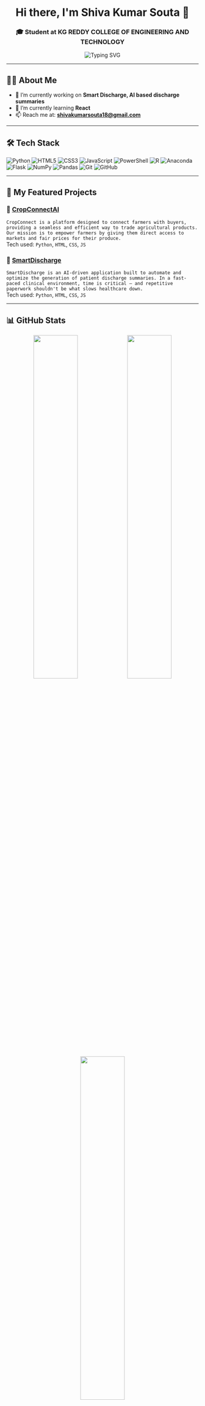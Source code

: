 <h1 align="center">Hi there, I'm Shiva Kumar Souta 👋</h1>
<h3 align="center">🎓 Student at KG REDDY COLLEGE OF ENGINEERING AND TECHNOLOGY</h3>

<p align="center">
  <img src="https://readme-typing-svg.demolab.com?font=Fira+Code&pause=1000&color=36BCF7&center=true&vCenter=true&width=435&lines=Backend+Developer+in+the+Making...;Streamlit+%7C+LangChain+%7C+AI+Projects;Open+Source+Learner+%7C+Bug+Hunter;" alt="Typing SVG" />
</p>


---

## 👨‍💻 About Me

- 🔭 I’m currently working on **Smart Discharge, AI based discharge summaries**
- 🌱 I’m currently learning **React**
- 📫 Reach me at: **shivakumarsouta18@gmail.com**

---

## 🛠️ Tech Stack

![Python](https://img.shields.io/badge/python-3670A0?style=for-the-badge&logo=python&logoColor=ffdd54) ![HTML5](https://img.shields.io/badge/html5-%23E34F26.svg?style=for-the-badge&logo=html5&logoColor=white) ![CSS3](https://img.shields.io/badge/css3-%231572B6.svg?style=for-the-badge&logo=css3&logoColor=white) ![JavaScript](https://img.shields.io/badge/javascript-3670A0?style=for-the-badge&logo=javascript&logoColor=ffdd54) ![PowerShell](https://img.shields.io/badge/PowerShell-%235391FE.svg?style=for-the-badge&logo=powershell&logoColor=white) ![R](https://img.shields.io/badge/r-%23276DC3.svg?style=for-the-badge&logo=r&logoColor=white) ![Anaconda](https://img.shields.io/badge/Anaconda-%2344A833.svg?style=for-the-badge&logo=anaconda&logoColor=white) ![Flask](https://img.shields.io/badge/flask-%23000.svg?style=for-the-badge&logo=flask&logoColor=white) ![NumPy](https://img.shields.io/badge/numpy-%23013243.svg?style=for-the-badge&logo=numpy&logoColor=white) ![Pandas](https://img.shields.io/badge/pandas-%23150458.svg?style=for-the-badge&logo=pandas&logoColor=white) ![Git](https://img.shields.io/badge/git-%23F05033.svg?style=for-the-badge&logo=git&logoColor=white) ![GitHub](https://img.shields.io/badge/github-%23121011.svg?style=for-the-badge&logo=github&logoColor=white)

---

## 📂 My Featured Projects

### 🌟 [CropConnectAI](https://github.com/shivkumars005/cropconnectai-app)
`CropConnect is a platform designed to connect farmers with buyers, providing a seamless and efficient way to trade agricultural products. Our mission is to empower farmers by giving them direct access to markets and fair prices for their produce.`  
Tech used: `Python`, `HTML`, `CSS`, `JS`

### 🌟 [SmartDischarge](https://github.com/shivkumars005/SmartDischarge)
`SmartDischarge is an AI-driven application built to automate and optimize the generation of patient discharge summaries. In a fast-paced clinical environment, time is critical — and repetitive paperwork shouldn't be what slows healthcare down.`  
Tech used: `Python`, `HTML`, `CSS`, `JS`

---

## 📊 GitHub Stats

<p align="center">
  <img src="https://github-readme-stats.vercel.app/api?username=shivkumars005&show_icons=true&theme=github_dark&hide_border=true" width="48%" />
  <img src="https://github-readme-streak-stats.herokuapp.com/?user=shivkumars005&theme=github-dark-blue&hide_border=true" width="48%" />
</p>

<p align="center">
  <img src="https://github-readme-stats.vercel.app/api/top-langs/?username=shivkumars005&layout=compact&theme=github_dark&hide_border=true" width="48%" />
</p>

---

## 🌐 Let's Connect

<p align="center">
  <a href="https://www.linkedin.com/in/shivakumarsouta" target="_blank"><img src="https://img.shields.io/badge/-LinkedIn-%230077B5?style=flat&logo=linkedin&logoColor=white"/></a>
  <a href="mailto:shivakumarsouta18@gmail.com"><img src="https://img.shields.io/badge/-Gmail-EA4335?style=flat&logo=gmail&logoColor=white"/></a>
  <a href="https://shivakumarsouta-portfolio.vercel.app"><img src="https://img.shields.io/badge/-Portfolio-black?style=flat&logo=vercel"/></a>
  <a href="https://github.com/shivkumars005" target="_blank"><img src="https://img.shields.io/badge/-GitHub-181717?style=flat&logo=github&logoColor=white"/></a>
</p>

---

## 💬 Quote I Live By

> *"Write code that breaks limits, not just compiles"*

---

<p align="center">
  <img src="https://komarev.com/ghpvc/?username=shivkumars005&label=Profile+Views&color=blue&style=flat" alt="profile view counter" />
</p>
